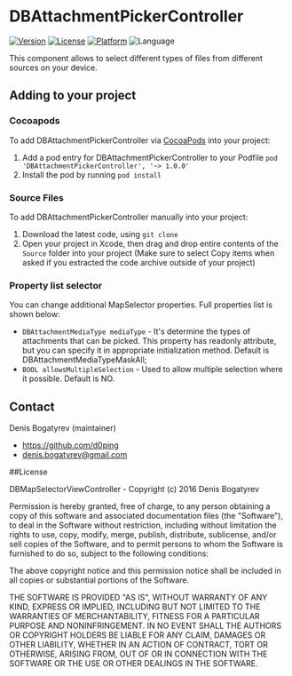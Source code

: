 # DBAttachmentPickerController
[![Version](https://img.shields.io/cocoapods/v/DBAttachmentPickerController.svg?style=flat)](http://cocoadocs.org/docsets/DBAttachmentPickerController)
[![License](https://img.shields.io/cocoapods/l/DBMapSelectorViewController.svg?style=flat)](http://cocoadocs.org/docsets/DBMapSelectorViewController)
[![Platform](https://img.shields.io/cocoapods/p/DBMapSelectorViewController.svg?style=flat)](http://cocoadocs.org/docsets/DBMapSelectorViewController)
![Language](https://img.shields.io/badge/Language-%20Objective%20C%20-blue.svg)

This component allows to select different types of files from different sources on your device.

## Adding to your project

### Cocoapods

To add DBAttachmentPickerController via [CocoaPods](http://cocoapods.org/) into your project:

1. Add a pod entry for DBAttachmentPickerController to your Podfile `pod 'DBAttachmentPickerController', '~> 1.0.0'`
2. Install the pod by running `pod install`

### Source Files

To add DBAttachmentPickerController manually into your project: 

1. Download the latest code, using `git clone`
2. Open your project in Xcode, then drag and drop entire contents of the `Source` folder into your project (Make sure to select Copy items when asked if you extracted the code archive outside of your project)



### Property list selector

You can change additional MapSelector properties. Full properties list is shown below:

- `DBAttachmentMediaType mediaType` - It's determine the types of attachments that can be picked. This property has readonly attribute, 
 but you can specify it in appropriate initialization method. Default is DBAttachmentMediaTypeMaskAll;
- `BOOL allowsMultipleSelection` - Used to allow multiple selection where it possible. Default is NO.

## Contact

Denis Bogatyrev (maintainer)

- https://github.com/d0ping
- denis.bogatyrev@gmail.com

##License

DBMapSelectorViewController - Copyright (c) 2016 Denis Bogatyrev

Permission is hereby granted, free of charge, to any person obtaining a copy of this software and associated documentation files (the "Software"), to deal in the Software without restriction, including without limitation the rights to use, copy, modify, merge, publish, distribute, sublicense, and/or sell copies of the Software, and to permit persons to whom the Software is furnished to do so, subject to the following conditions:

The above copyright notice and this permission notice shall be included in all copies or substantial portions of the Software.

THE SOFTWARE IS PROVIDED "AS IS", WITHOUT WARRANTY OF ANY KIND, EXPRESS OR IMPLIED, INCLUDING BUT NOT LIMITED TO THE WARRANTIES OF MERCHANTABILITY, FITNESS FOR A PARTICULAR PURPOSE AND NONINFRINGEMENT. IN NO EVENT SHALL THE AUTHORS OR COPYRIGHT HOLDERS BE LIABLE FOR ANY CLAIM, DAMAGES OR OTHER LIABILITY, WHETHER IN AN ACTION OF CONTRACT, TORT OR OTHERWISE, ARISING FROM, OUT OF OR IN CONNECTION WITH THE SOFTWARE OR THE USE OR OTHER DEALINGS IN THE SOFTWARE.